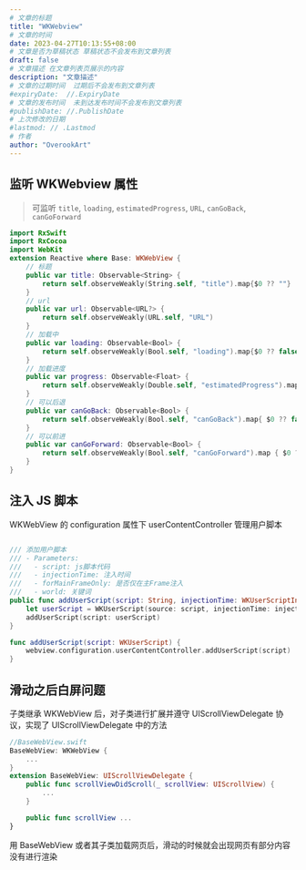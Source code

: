 ```yaml
---
# 文章的标题
title: "WKWebview"
# 文章的时间
date: 2023-04-27T10:13:55+08:00
# 文章是否为草稿状态 草稿状态不会发布到文章列表
draft: false
# 文章描述 在文章列表页展示的内容
description: "文章描述"
# 文章的过期时间  过期后不会发布到文章列表
#expiryDate:  //.ExpiryDate
# 文章的发布时间  未到达发布时间不会发布到文章列表
#publishDate: //.PublishDate
# 上次修改的日期
#lastmod: // .Lastmod
# 作者
author: "OverookArt"
---
```


## 监听 WKWebview 属性  

> 可监听 `title`, `loading`, `estimatedProgress`, `URL`, `canGoBack`, `canGoForward`  

``` Swift
import RxSwift
import RxCocoa
import WebKit
extension Reactive where Base: WKWebView {
    // 标题
    public var title: Observable<String> {
        return self.observeWeakly(String.self, "title").map{$0 ?? ""}
    }
    // url
    public var url: Observable<URL?> {
        return self.observeWeakly(URL.self, "URL")
    }
    // 加载中
    public var loading: Observable<Bool> {
        return self.observeWeakly(Bool.self, "loading").map{$0 ?? false}
    }
    // 加载进度   
    public var progress: Observable<Float> {
        return self.observeWeakly(Double.self, "estimatedProgress").map { Float($0 ?? 0.0) }
    }
    // 可以后退       
    public var canGoBack: Observable<Bool> {
        return self.observeWeakly(Bool.self, "canGoBack").map{ $0 ?? false}
    }
    // 可以前进    
    public var canGoForward: Observable<Bool> {
        return self.observeWeakly(Bool.self, "canGoForward").map { $0 ?? false }
    }
}

```  

## 注入 JS 脚本  

WKWebView 的 configuration 属性下 userContentController 管理用户脚本  

``` Swift

/// 添加用户脚本
/// - Parameters:
///   - script: js脚本代码
///   - injectionTime: 注入时间
///   - forMainFrameOnly: 是否仅在主Frame注入
///   - world: 关键词
public func addUserScript(script: String, injectionTime: WKUserScriptInjectionTime, forMainFrameOnly: Bool, world: String? = nil) {
    let userScript = WKUserScript(source: script, injectionTime: injectionTime, forMainFrameOnly: forMainFrameOnly)
    addUserScript(script: userScript)
}

func addUserScript(script: WKUserScript) {
    webview.configuration.userContentController.addUserScript(script)
}

```

## 滑动之后白屏问题  

子类继承 WKWebView 后，对子类进行扩展并遵守 UIScrollViewDelegate 协议，实现了 UIScrollViewDelegate 中的方法  

``` Swift
//BaseWebView.swift
BaseWebView: WKWebView {
    ...
}
extension BaseWebView: UIScrollViewDelegate {
    public func scrollViewDidScroll(_ scrollView: UIScrollView) {
        ...
    }

    public func scrollView ...
}
```

用 BaseWebView 或者其子类加载网页后，滑动的时候就会出现网页有部分内容没有进行渲染  